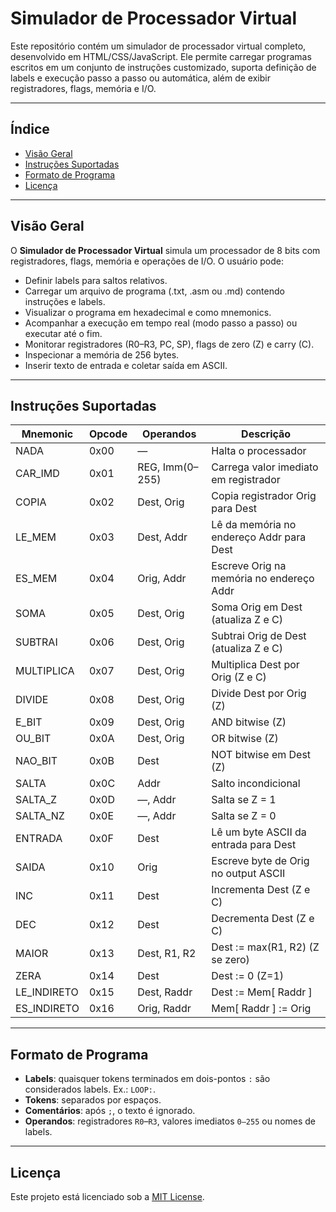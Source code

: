 # Simulador de Processador Virtual

Este repositório contém um simulador de processador virtual completo, desenvolvido em HTML/CSS/JavaScript. Ele permite
carregar programas escritos em um conjunto de instruções customizado, suporta definição de labels e execução passo a
passo ou automática, além de exibir registradores, flags, memória e I/O.

---

## Índice

- [Visão Geral](#visão-geral)
- [Instruções Suportadas](#instruções-suportadas)
- [Formato de Programa](#formato-de-programa)
- [Licença](#licença)

---

## Visão Geral

O **Simulador de Processador Virtual** simula um processador de 8 bits com registradores, flags, memória e operações de
I/O. O usuário pode:

- Definir labels para saltos relativos.
- Carregar um arquivo de programa (.txt, .asm ou .md) contendo instruções e labels.
- Visualizar o programa em hexadecimal e como mnemonics.
- Acompanhar a execução em tempo real (modo passo a passo) ou executar até o fim.
- Monitorar registradores (R0–R3, PC, SP), flags de zero (Z) e carry (C).
- Inspecionar a memória de 256 bytes.
- Inserir texto de entrada e coletar saída em ASCII.

---

## Instruções Suportadas

| Mnemonic     | Opcode | Operandos       | Descrição                                                    |
|--------------|--------|-----------------|--------------------------------------------------------------|
| NADA         | 0x00   | —               | Halta o processador                                          |
| CAR\_IMD     | 0x01   | REG, Imm(0–255) | Carrega valor imediato em registrador                        |
| COPIA        | 0x02   | Dest, Orig      | Copia registrador Orig para Dest                             |
| LE\_MEM      | 0x03   | Dest, Addr      | Lê da memória no endereço Addr para Dest                     |
| ES\_MEM      | 0x04   | Orig, Addr      | Escreve Orig na memória no endereço Addr                     |
| SOMA         | 0x05   | Dest, Orig      | Soma Orig em Dest (atualiza Z e C)                           |
| SUBTRAI      | 0x06   | Dest, Orig      | Subtrai Orig de Dest (atualiza Z e C)                        |
| MULTIPLICA   | 0x07   | Dest, Orig      | Multiplica Dest por Orig (Z e C)                             |
| DIVIDE       | 0x08   | Dest, Orig      | Divide Dest por Orig (Z)                                     |
| E\_BIT       | 0x09   | Dest, Orig      | AND bitwise (Z)                                              |
| OU\_BIT      | 0x0A   | Dest, Orig      | OR bitwise (Z)                                               |
| NAO\_BIT     | 0x0B   | Dest            | NOT bitwise em Dest (Z)                                      |
| SALTA        | 0x0C   | Addr            | Salto incondicional                                          |
| SALTA\_Z     | 0x0D   | —, Addr         | Salta se Z = 1                                               |
| SALTA\_NZ    | 0x0E   | —, Addr         | Salta se Z = 0                                               |
| ENTRADA      | 0x0F   | Dest            | Lê um byte ASCII da entrada para Dest                        |
| SAIDA        | 0x10   | Orig            | Escreve byte de Orig no output ASCII                         |
| INC          | 0x11   | Dest            | Incrementa Dest (Z e C)                                      |
| DEC          | 0x12   | Dest            | Decrementa Dest (Z e C)                                      |
| MAIOR        | 0x13   | Dest, R1, R2    | Dest := max(R1, R2) (Z se zero)                              |
| ZERA         | 0x14   | Dest            | Dest := 0 (Z=1)                                              |
| LE\_INDIRETO | 0x15   | Dest, Raddr     | Dest := Mem[ Raddr ]                                         |
| ES\_INDIRETO | 0x16   | Orig, Raddr     | Mem[ Raddr ] := Orig                                         |

---

## Formato de Programa

- **Labels**: quaisquer tokens terminados em dois-pontos `:` são considerados labels. Ex.: `LOOP:`.
- **Tokens**: separados por espaços.
- **Comentários**: após `;`, o texto é ignorado.
- **Operandos**: registradores `R0`–`R3`, valores imediatos `0–255` ou nomes de labels.

---

## Licença

Este projeto está licenciado sob a [MIT License](LICENSE).

